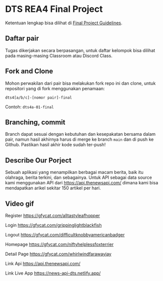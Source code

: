 # DTS REA4 Final Project

Ketentuan lengkap bisa dilihat di [Final Project Guidelines](https://docs.google.com/document/d/122KyWNQ4xxU4aFwWbM4vIfH7LM4AH2CZEZa3YsEHjCk).

## Daftar pair

Tugas dikerjakan secara berpasangan, untuk daftar kelompok bisa dilihat pada masing-masing Classroom atau Discord Class.

## Fork and Clone

Mohon perwakilan dari pair bisa melakukan fork repo ini dan clone, untuk repositori yang di fork menggunakan penamaan:

`dts4[a/b/c]-[nomor pair]-final`

Contoh: `dts4a-01-final`

## Branching, commit

Branch dapat sesuai dengan kebutuhan dan kesepakatan bersama dalam pair, namun hasil akhirnya harus di merge ke branch `main` dan di push ke Github. Pastikan hasil akhir kode sudah ter-push!

## Describe Our Porject

Sebuah aplikasi yang menampilkan berbagai macam berita, baik itu olahraga, berita terkini, dan sebagainya. Untuk API sebagai data source kami menggunakan API dari https://api.thenewsapi.com/ dimana kami bisa mendapatkan arikel sekitar 150 artikel per hari.

## Video gif
Register
https://gfycat.com/alltastyleafhopper

Login
https://gfycat.com/grippinglightblackfish

Logout
https://gfycat.com/difficultknobbyamericanbadger

Homepage
https://gfycat.com/niftyhelplessfoxterrier

Detail Page
https://gfycat.com/whirlwindfarawayjay

Link Api
https://api.thenewsapi.com/

Link Live App
https://news-api-dts.netlify.app/
